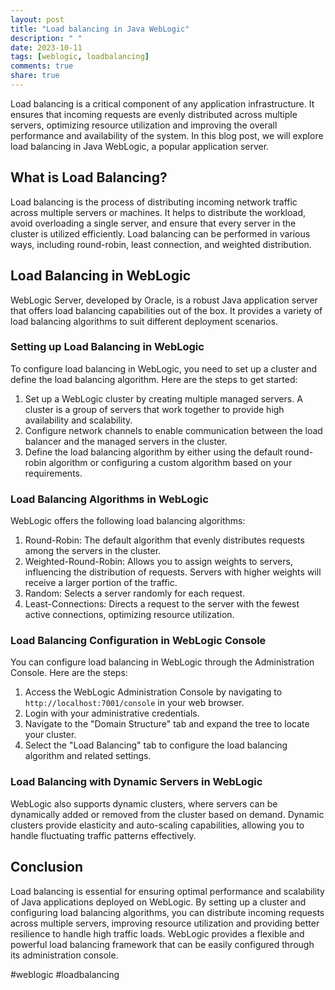 ```yaml
---
layout: post
title: "Load balancing in Java WebLogic"
description: " "
date: 2023-10-11
tags: [weblogic, loadbalancing]
comments: true
share: true
---
```


Load balancing is a critical component of any application infrastructure. It ensures that incoming requests are evenly distributed across multiple servers, optimizing resource utilization and improving the overall performance and availability of the system. In this blog post, we will explore load balancing in Java WebLogic, a popular application server.

## What is Load Balancing?

Load balancing is the process of distributing incoming network traffic across multiple servers or machines. It helps to distribute the workload, avoid overloading a single server, and ensure that every server in the cluster is utilized efficiently. Load balancing can be performed in various ways, including round-robin, least connection, and weighted distribution.

## Load Balancing in WebLogic

WebLogic Server, developed by Oracle, is a robust Java application server that offers load balancing capabilities out of the box. It provides a variety of load balancing algorithms to suit different deployment scenarios.

### Setting up Load Balancing in WebLogic

To configure load balancing in WebLogic, you need to set up a cluster and define the load balancing algorithm. Here are the steps to get started:

1. Set up a WebLogic cluster by creating multiple managed servers. A cluster is a group of servers that work together to provide high availability and scalability.
2. Configure network channels to enable communication between the load balancer and the managed servers in the cluster.
3. Define the load balancing algorithm by either using the default round-robin algorithm or configuring a custom algorithm based on your requirements.

### Load Balancing Algorithms in WebLogic

WebLogic offers the following load balancing algorithms:

1. Round-Robin: The default algorithm that evenly distributes requests among the servers in the cluster.
2. Weighted-Round-Robin: Allows you to assign weights to servers, influencing the distribution of requests. Servers with higher weights will receive a larger portion of the traffic.
3. Random: Selects a server randomly for each request.
4. Least-Connections: Directs a request to the server with the fewest active connections, optimizing resource utilization.

### Load Balancing Configuration in WebLogic Console

You can configure load balancing in WebLogic through the Administration Console. Here are the steps:

1. Access the WebLogic Administration Console by navigating to `http://localhost:7001/console` in your web browser.
2. Login with your administrative credentials.
3. Navigate to the "Domain Structure" tab and expand the tree to locate your cluster.
4. Select the "Load Balancing" tab to configure the load balancing algorithm and related settings.

### Load Balancing with Dynamic Servers in WebLogic

WebLogic also supports dynamic clusters, where servers can be dynamically added or removed from the cluster based on demand. Dynamic clusters provide elasticity and auto-scaling capabilities, allowing you to handle fluctuating traffic patterns effectively.

## Conclusion

Load balancing is essential for ensuring optimal performance and scalability of Java applications deployed on WebLogic. By setting up a cluster and configuring load balancing algorithms, you can distribute incoming requests across multiple servers, improving resource utilization and providing better resilience to handle high traffic loads. WebLogic provides a flexible and powerful load balancing framework that can be easily configured through its administration console.

#weblogic #loadbalancing